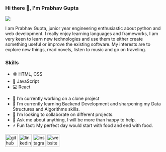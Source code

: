 ### Hi there 👋, I'm Prabhav Gupta
![](https://media-exp1.licdn.com/dms/image/C4E16AQGk_bN3mT-mxw/profile-displaybackgroundimage-shrink_350_1400/0/1643570611792?e=1652313600&v=beta&t=O2IF8_dQVHC3Y-gaKQJ8_4FkkQkjmhrItcIEtDUhC2s)

I am Prabhav Gupta, junior year engineering enthusiastic about python and web development. I really enjoy learning languages and frameworks, I am very keen to learn new technologies and use them to either create something useful or improve the existing software. My interests are to explore new things, read novels, listen to music and go on traveling.

### Skills
* 🕸️ HTML, CSS
* 📱 JavaScript
* 💻 React

- 🔭 I’m currently working on a clone project 
- 🌱 I’m currently learning Backend Development and sharpening my Data Structures and Algorithms skills. 
- 👯 I’m looking to collaborate on different projects. 
- 💬 Ask me about anything, I will be more than happy to help. 
- ⚡ Fun fact: My perfect day would start with food and end with food. 


[<img src='https://github.githubassets.com/images/modules/logos_page/Octocat.png' alt='github' height='40'>](https://github.com/https://github.com/PrabhavGupta5)  [<img src='https://uxwing.com/wp-content/themes/uxwing/download/10-brands-and-social-media/linkedin-color.png' alt='linkedin' height='40'>](https://www.linkedin.com/in/https://www.linkedin.com/in/prabhavgupta05//)  [<img src='https://www.google.com/url?sa=i&url=https%3A%2F%2Fwww.rmupdate.com%2F2020%2F10%2F21%2Fhow-to-change-instagram-icon-on-android-and-ios%2F&psig=AOvVaw0_8EfP376OPhZU1rdeZpTR&ust=1646934785395000&source=images&cd=vfe&ved=0CAsQjRxqFwoTCOiB86jMufYCFQAAAAAdAAAAABAO' alt='instagram' height='40'>](https://www.instagram.com/https://www.instagram.com/prabhav_gupta_//)  [<img src='https://www.google.com/url?sa=i&url=https%3A%2F%2Ficonscout.com%2Ficon%2Fworld-wide-web-3&psig=AOvVaw3z4GAyr74ENT2bMG9rOlq0&ust=1646934888978000&source=images&cd=vfe&ved=0CAsQjRxqFwoTCJCouNvMufYCFQAAAAAdAAAAABAD' alt='website' height='40'>](https://prabhavgupta5.github.io/)  

